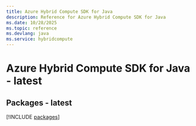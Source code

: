 ```yaml
---
title: Azure Hybrid Compute SDK for Java
description: Reference for Azure Hybrid Compute SDK for Java
ms.date: 10/28/2025
ms.topic: reference
ms.devlang: java
ms.service: hybridcompute
---
```

# Azure Hybrid Compute SDK for Java - latest
## Packages - latest
[!INCLUDE [packages](hybrid-compute-index.md)]